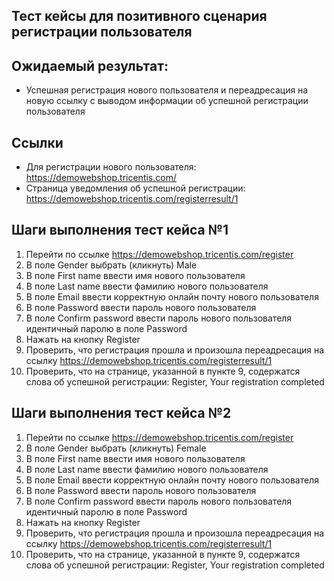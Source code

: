 ## Тест кейсы для позитивного сценария регистрации пользователя

## Ожидаемый результат:

- Успешная регистрация нового пользователя и переадресация на новую ссылку
  с выводом информации об успешной регистрации пользователя

## Ссылки

- Для регистрации нового пользователя: https://demowebshop.tricentis.com/
- Страница уведомления об успешной регистрации: https://demowebshop.tricentis.com/registerresult/1

## Шаги выполнения тест кейса №1

1) Перейти по ссылке https://demowebshop.tricentis.com/register
2) В поле Gender выбрать (кликнуть) Male
3) В поле First name ввести имя нового пользователя
4) В поле Last name ввести фамилию нового пользователя
5) В поле Email ввести корректную онлайн почту нового пользователя
6) В поле Password ввести пароль нового пользователя
7) В поле Confirm password ввести пароль нового пользователя идентичный паролю в поле Password
8) Нажать на кнопку Register
9) Проверить, что регистрация прошла и произошла переадресация на ссылку
   https://demowebshop.tricentis.com/registerresult/1
10) Проверить, что на странице, указанной в пункте 9,
    содержатся слова об успешной регистрации: Register,
    Your registration completed

## Шаги выполнения тест кейса №2

1) Перейти по ссылке https://demowebshop.tricentis.com/register
2) В поле Gender выбрать (кликнуть) Female
3) В поле First name ввести имя нового пользователя
4) В поле Last name ввести фамилию нового пользователя
5) В поле Email ввести корректную онлайн почту нового пользователя
6) В поле Password ввести пароль нового пользователя
7) В поле Confirm password ввести пароль нового пользователя идентичный паролю в поле Password
8) Нажать на кнопку Register
9) Проверить, что регистрация прошла и произошла переадресация на ссылку
   https://demowebshop.tricentis.com/registerresult/1
10) Проверить, что на странице, указанной в пункте 9,
    содержатся слова об успешной регистрации: Register,
    Your registration completed